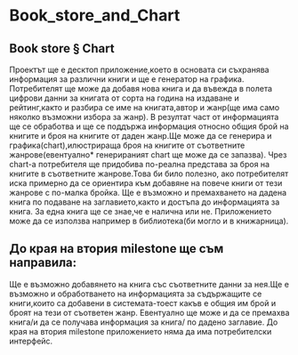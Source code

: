 Book_store_and_Chart
====================

Book store § Chart
-------------------

Проектът ще е десктоп приложение,което в основата си съхранява информация за различни книги и
ще е генератор на графика.
Потребителят ще може да добавя нова книга и да въвежда в полета цифрови данни за книгата от сорта на
година на издаване и рейтинг,както и разбира се име на книгата,автор и жанр(ще има само няколко възможни избора за жанр).
В резултат част от информацията ще се обработва и ще се поддържа информация относно общия брой на книгите и броя на книгите 
от даден жанр.Ще може да се генерира и графика(chart),илюстрираща броя на книгите от съответните жанрове(евентуално* генерираният
chart ще може да се запазва).
Чрез chart-a потребителя ще придобива по-реална представа за броя на книгите в съответните жанрове.Това би било полезно,
ако потребителят иска примерно да се ориентира към добавяне на повече книги от тези жанрове с по-малка бройка.
Ще е възможно и премахването на дадена книга по подаване на заглавието,както и достъпа до информацията за книга.
За една книга ще се знае,че е налична или не.
Приложението може да се използва например в библиотека(би могло и в книжарница).

До края на втория milestone ще съм направила:
--------------------------------------------

Ще е възможно добавянето на книга със съответните данни за нея.Ще е 
възможно и обработването на информацията за съдържащите се книги,които
са добавени в системата-тоест какъв е общия им брой и броят на тези от съответен жанр.
Евентуално ще може и да се премахва книга/и да се получава информация за книга/ по дадено заглавие.
До края на втория milestone приложението няма да има потребителски интерфейс.
